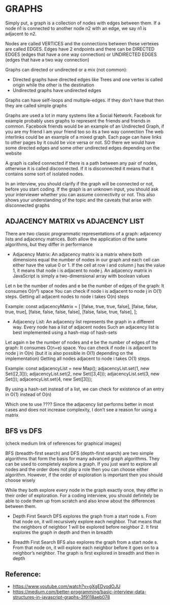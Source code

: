 # GRAPHS


Simply put, a graph is a collection of nodes with edges between them. If a node n1 is connected to another node n2 with an edge, we say n1 is adjacent to n2.

Nodes are called VERTICES and the connections between these vertexes are called EDGES. Edges have 2 endpoints and there can be DIRECTED EDGES (edges that have a one way connection) or UNDIRECTED EDGES (edges that have a two way connection)

Graphs can directed or undirected or a mix (not common):
- Directed graphs have directed edges like Trees and one vertex is called origin while the other is the destination
- Undirected graphs have undirected edges

Graphs can have self-loops and multiple-edges. If they don't have that then they are called simple graphs

Graphs are used a lot in many systems like a Social Network. Facebook for example probably uses graphs to represent the friends and friends in common. Facebook friends would be an example of an Undirected Graph, if you are my friend I am your friend too so its a two way connection
The web interlinks could be an example of a mixed graph. Each page can have links to other pages by it could be vice versa or not. SO there we would have some directed edges and some other undirected edges depending on the website



A graph is called connected if there is a path between any pair of nodes, otherwise it is called disconnected. If it is disconnected it means that it contains some sort of isolated nodes.

In an interview, you should clarify if the graph will be connected or not, before you start coding. If the graph is an unknown input, you should ask your interviewer whether you can assume connectivity or not.
This also shows your understanding of the topic and the caveats that arise with disconnected graphs



## ADJACENCY MATRIX vs ADJACENCY LIST

There are two classic programmatic representations of a graph: adjacency lists and adjacency matrices.
Both allow the application of the same algorithms, but they differ in performance



- Adjacency Matrix:
An adjacency matrix is a matrix where both dimensions equal the number of nodes in our graph and each cell can either have the value 0 or 1. If the cell at row i and column j has the value 1, it means that node i is adjacent to node j.
An adjacency matrix in JavaScript is simply a two-dimensional array with boolean values

Let n be the number of nodes and e be the number of edges of the graph:
    It consumes O(n²) space
    You can check if node i is adjacent to node j in O(1) steps.
    Getting all adjacent nodes to node i takes O(n) steps

Example:
const adjacencyMatrix = [
  [false, true, true, false],
  [false, false, true, true],
  [false, false, false, false],
  [false, false, true, false],
];



- Adjacency List:
An adjacency list represents the graph in a different way. Every node has a list of adjacent nodes
Such an adjacency list is best implemented using a hash-map of hash-sets

Let again n be the number of nodes and e be the number of edges of the graph:
    It consumes O(n+e) space.
    You can check if node i is adjacent to node j in O(n) (but it is also possible in O(1) depending on the implementation)
    Getting all nodes adjacent to node i takes O(1) steps.

Example:
const adjacencyList = new Map();
adjacencyList.set(1, new Set([2,3]));
adjacencyList.set(2, new Set([3,4]));
adjacencyList.set(3, new Set());
adjacencyList.set(4, new Set([3]));

By using a hash-set instead of a list, we can check for existence of an entry in O(1) instead of O(n)

Which one to use ????
Since the adjacency list performs better in most cases and does not increase complexity, I don’t see a reason for using a matrix


## BFS vs DFS
(check medium link of references for graphical images)

BFS (breadth-first search) and DFS (depth-first search) are two simple algorithms that form the basis for many advanced graph algorithms. They can be used to completely explore a graph. If you just want to explore all nodes and the order does not play a role then you can choose either algorithm. However, if the order of exploration is important then you should choose wisely

While they both explore every node in the graph exactly once, they differ in their order of exploration. For a coding interview, you should definitely be able to code them up from scratch and also know about the differences between them.


- Depth First Search
DFS explores the graph from a start node s. From that node on, it will recursively explore each neighbor. That means that the neighbors of neighbor 1 will be explored before neighbor 2. It first explores the graph in depth and then in breadth


- Breadth First Search
BFS also explores the graph from a start node s. From that node on, it will explore each neighbor before it goes on to a neighbor’s neighbor. The graph is first explored in breadth and then in depth




## Reference:
- https://www.youtube.com/watch?v=gXgEDyodOJU
- https://medium.com/better-programming/basic-interview-data-structures-in-javascript-graphs-3f9118aeb078
